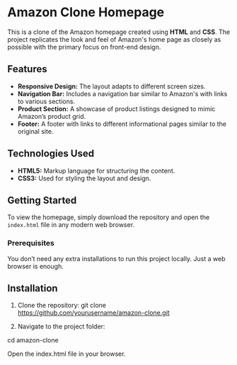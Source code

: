 # Amazon Clone Homepage

This is a clone of the Amazon homepage created using **HTML** and **CSS**. The project replicates the look and feel of Amazon's home page as closely as possible with the primary focus on front-end design.

## Features

- **Responsive Design:** The layout adapts to different screen sizes.
- **Navigation Bar:** Includes a navigation bar similar to Amazon's with links to various sections.
- **Product Section:** A showcase of product listings designed to mimic Amazon’s product grid.
- **Footer:** A footer with links to different informational pages similar to the original site.

## Technologies Used

- **HTML5:** Markup language for structuring the content.
- **CSS3:** Used for styling the layout and design.

## Getting Started

To view the homepage, simply download the repository and open the `index.html` file in any modern web browser.

### Prerequisites

You don’t need any extra installations to run this project locally. Just a web browser is enough.

## Installation

1. Clone the repository:
   git clone https://github.com/yourusername/amazon-clone.git
   
3. Navigate to the project folder:

cd amazon-clone

Open the index.html file in your browser.
